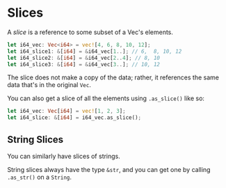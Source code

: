 # Slices

A *slice* is a reference to some subset of a Vec's elements.

```rust
let i64_vec: Vec<i64> = vec![4, 6, 8, 10, 12];
let i64_slice1: &[i64] = &i64_vec[1..]; // 6,  8, 10, 12
let i64_slice2: &[i64] = &i64_vec[2..4]; // 8, 10
let i64_slice3: &[i64] = &i64_vec[3..]; // 10, 12
```

The slice does not make a copy of the data; rather, it references the same
data that's in the original `Vec`.

You can also get a slice of all the elements using `.as_slice()` like so:

```rust
let i64_vec: Vec[i64] = vec![1, 2, 3];
let i64_slice: &[i64] = i64_vec.as_slice();
```

## String Slices

You can similarly have slices of strings.

String slices always have the type `&str`, and you can get one by calling
`.as_str()` on a `String`.
